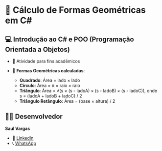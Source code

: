 # 🧮 Cálculo de Formas Geométricas em C#

## 💻 Introdução ao C# e POO (Programação Orientada a Objetos)

- 🏫 Atividade para fins acadêmicos

- 📐 **Formas Geométricas calculadas**:
  - **Quadrado**: Área = lado × lado
  - **Círculo**: Área = π × raio × raio
  - **Triângulo**: Área = √(s × (s - ladoA) × (s - ladoB) × (s - ladoC)), onde s = (ladoA + ladoB + ladoC) / 2
  - **Triângulo Retângulo**: Área = (base × altura) / 2

## 👨‍💻 Desenvolvedor
**Saul Vargas**

- 🔗 [LinkedIn](https://www.linkedin.com/in/saul-vargas-68a9734)
- 📞 [WhatsApp](https://wa.me/5551985027412?text=Olá%20Saul,%20preciso%20de%20ajuda%20com%20o%20cálculo%20de%20formas%20geométricas.)
